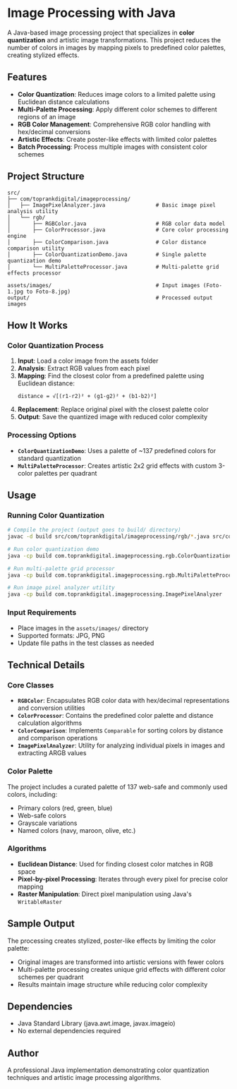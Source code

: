 # Image Processing with Java

A Java-based image processing project that specializes in **color quantization** and artistic image transformations. This project reduces the number of colors in images by mapping pixels to predefined color palettes, creating stylized effects.

## Features

- **Color Quantization**: Reduces image colors to a limited palette using Euclidean distance calculations
- **Multi-Palette Processing**: Apply different color schemes to different regions of an image
- **RGB Color Management**: Comprehensive RGB color handling with hex/decimal conversions
- **Artistic Effects**: Create poster-like effects with limited color palettes
- **Batch Processing**: Process multiple images with consistent color schemes

## Project Structure

```
src/
├── com/toprankdigital/imageprocessing/
│   ├── ImagePixelAnalyzer.java                # Basic image pixel analysis utility
│   └── rgb/
│       ├── RGBColor.java                      # RGB color data model
│       ├── ColorProcessor.java                # Core color processing engine
│       ├── ColorComparison.java               # Color distance comparison utility
│       ├── ColorQuantizationDemo.java         # Single palette quantization demo
│       └── MultiPaletteProcessor.java         # Multi-palette grid effects processor

assets/images/                                 # Input images (Foto-1.jpg to Foto-8.jpg)
output/                                        # Processed output images
```

## How It Works

### Color Quantization Process

1. **Input**: Load a color image from the assets folder
2. **Analysis**: Extract RGB values from each pixel
3. **Mapping**: Find the closest color from a predefined palette using Euclidean distance:
   ```
   distance = √[(r1-r2)² + (g1-g2)² + (b1-b2)²]
   ```
4. **Replacement**: Replace original pixel with the closest palette color
5. **Output**: Save the quantized image with reduced color complexity

### Processing Options

- **`ColorQuantizationDemo`**: Uses a palette of ~137 predefined colors for standard quantization
- **`MultiPaletteProcessor`**: Creates artistic 2x2 grid effects with custom 3-color palettes per quadrant

## Usage

### Running Color Quantization

```bash
# Compile the project (output goes to build/ directory)
javac -d build src/com/toprankdigital/imageprocessing/rgb/*.java src/com/toprankdigital/imageprocessing/*.java

# Run color quantization demo
java -cp build com.toprankdigital.imageprocessing.rgb.ColorQuantizationDemo

# Run multi-palette grid processor
java -cp build com.toprankdigital.imageprocessing.rgb.MultiPaletteProcessor

# Run image pixel analyzer utility  
java -cp build com.toprankdigital.imageprocessing.ImagePixelAnalyzer
```

### Input Requirements

- Place images in the `assets/images/` directory
- Supported formats: JPG, PNG
- Update file paths in the test classes as needed

## Technical Details

### Core Classes

- **`RGBColor`**: Encapsulates RGB color data with hex/decimal representations and conversion utilities
- **`ColorProcessor`**: Contains the predefined color palette and distance calculation algorithms
- **`ColorComparison`**: Implements `Comparable` for sorting colors by distance and comparison operations
- **`ImagePixelAnalyzer`**: Utility for analyzing individual pixels in images and extracting ARGB values

### Color Palette

The project includes a curated palette of 137 web-safe and commonly used colors, including:
- Primary colors (red, green, blue)
- Web-safe colors
- Grayscale variations
- Named colors (navy, maroon, olive, etc.)

### Algorithms

- **Euclidean Distance**: Used for finding closest color matches in RGB space
- **Pixel-by-pixel Processing**: Iterates through every pixel for precise color mapping
- **Raster Manipulation**: Direct pixel manipulation using Java's `WritableRaster`

## Sample Output

The processing creates stylized, poster-like effects by limiting the color palette:
- Original images are transformed into artistic versions with fewer colors
- Multi-palette processing creates unique grid effects with different color schemes per quadrant
- Results maintain image structure while reducing color complexity

## Dependencies

- Java Standard Library (java.awt.image, javax.imageio)
- No external dependencies required

## Author

A professional Java implementation demonstrating color quantization techniques and artistic image processing algorithms.
